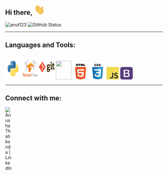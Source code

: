 
## Hi there, <img src="https://github.com/ABSphreak/ABSphreak/blob/master/gifs/Hi.gif" width="35px"> 




<img src="https://komarev.com/ghpvc/?username=anut123" alt="anut123" /> 
<img src="https://github-readme-stats.vercel.app/api?username=anut123&count_private=true&show_icons=true&theme=radical" alt="GitHub Status"/> <br>
 

 <hr>

## Languages and Tools: 
<img src="https://raw.githubusercontent.com/github/explore/80688e429a7d4ef2fca1e82350fe8e3517d3494d/topics/python/python.png" width="50" height="70" />    <img src="https://raw.githubusercontent.com/github/explore/80688e429a7d4ef2fca1e82350fe8e3517d3494d/topics/tensorflow/tensorflow.png" width="50" height="70" />  <img src="https://raw.githubusercontent.com/github/explore/80688e429a7d4ef2fca1e82350fe8e3517d3494d/topics/git/git.png" width="50" height="80" />  <img 
src="https://github.githubassets.com/images/modules/logos_page/GitHub-Mark.png" width="50" height="60" />      <img src="https://raw.githubusercontent.com/github/explore/80688e429a7d4ef2fca1e82350fe8e3517d3494d/topics/html/html.png" width="50" height="50" />    <img src="https://raw.githubusercontent.com/github/explore/80688e429a7d4ef2fca1e82350fe8e3517d3494d/topics/css/css.png" width="50" height="50" />   <img src="https://raw.githubusercontent.com/github/explore/80688e429a7d4ef2fca1e82350fe8e3517d3494d/topics/javascript/javascript.png" width="40" height="40" />
<img src="https://raw.githubusercontent.com/github/explore/80688e429a7d4ef2fca1e82350fe8e3517d3494d/topics/bootstrap/bootstrap.png" width="40" height="40" />

 <hr>
 
## Connect with me: 

[<img align="left" alt="Anusha Thatikonda | LinkedIn" width="22px" src="https://raw.githubusercontent.com/anushathatikonda/anushathatikonda/master/linkedin.svg" />][linkedin] 

[linkedin]: https://www.linkedin.com/in/anusha-thatikonda





